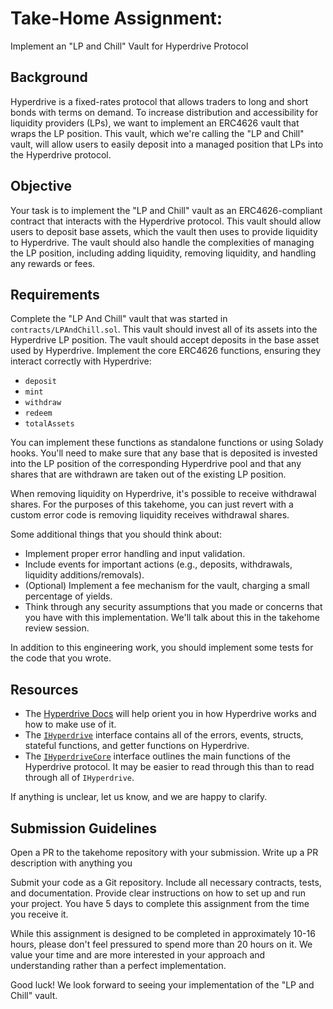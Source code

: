 # Take-Home Assignment:

Implement an "LP and Chill" Vault for Hyperdrive Protocol

## Background

Hyperdrive is a fixed-rates protocol that allows traders to long and short bonds with terms on demand. To increase distribution and accessibility for liquidity providers (LPs), we want to implement an ERC4626 vault that wraps the LP position. This vault, which we're calling the "LP and Chill" vault, will allow users to easily deposit into a managed position that LPs into the Hyperdrive protocol.

## Objective

Your task is to implement the "LP and Chill" vault as an ERC4626-compliant contract that interacts with the Hyperdrive protocol. This vault should allow users to deposit base assets, which the vault then uses to provide liquidity to Hyperdrive. The vault should also handle the complexities of managing the LP position, including adding liquidity, removing liquidity, and handling any rewards or fees.

## Requirements

Complete the "LP And Chill" vault that was started in `contracts/LPAndChill.sol`. This vault should invest all of its assets into the Hyperdrive LP position. The vault should accept deposits in the base asset used by Hyperdrive. Implement the core ERC4626 functions, ensuring they interact correctly with Hyperdrive:

- `deposit`
- `mint`
- `withdraw`
- `redeem`
- `totalAssets`

You can implement these functions as standalone functions or using Solady hooks.
You'll need to make sure that any base that is deposited is invested into the LP
position of the corresponding Hyperdrive pool and that any shares that are
withdrawn are taken out of the existing LP position.

When removing liquidity on Hyperdrive, it's possible to receive withdrawal shares.
For the purposes of this takehome, you can just revert with a custom error code
is removing liquidity receives withdrawal shares.

Some additional things that you should think about:

- Implement proper error handling and input validation.
- Include events for important actions (e.g., deposits, withdrawals, liquidity additions/removals).
- (Optional) Implement a fee mechanism for the vault, charging a small percentage of yields.
- Think through any security assumptions that you made or concerns that you have with this implementation. We'll talk about this in the takehome review session.

In addition to this engineering work, you should implement some tests for the code that you wrote.

## Resources

- The [Hyperdrive Docs](https://docs.hyperdrive.box/) will help orient you in how Hyperdrive works and how to make use of it.
- The [`IHyperdrive`](https://github.com/delvtech/hyperdrive/blob/main/contracts/src/interfaces/IHyperdrive.sol) interface contains all of the errors, events, structs, stateful functions, and getter functions on Hyperdrive.
- The [`IHyperdriveCore`](https://github.com/delvtech/hyperdrive/blob/main/contracts/src/interfaces/IHyperdriveCore.sol) interface outlines the main functions of the Hyperdrive protocol. It may be easier to read through this than to read through all of `IHyperdrive`.

If anything is unclear, let us know, and we are happy to clarify.

## Submission Guidelines

Open a PR to the takehome repository with your submission. Write up a PR description with anything you

Submit your code as a Git repository. Include all necessary contracts, tests, and documentation. Provide clear instructions on how to set up and run your project. You have 5 days to complete this assignment from the time you receive it.

While this assignment is designed to be completed in approximately 10-16 hours, please don't feel pressured to spend more than 20 hours on it. We value your time and are more interested in your approach and understanding rather than a perfect implementation.

Good luck! We look forward to seeing your implementation of the "LP and Chill" vault.
